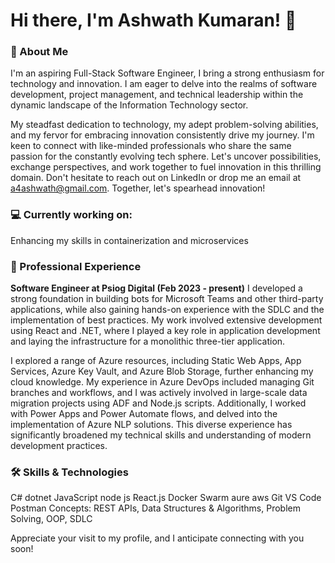 # **Hi there, I'm Ashwath Kumaran! 👋**

### **🚀 About Me**
I'm an aspiring Full-Stack Software Engineer, I bring a strong enthusiasm for technology and innovation. I am eager to delve into the realms of software development, project management, and technical leadership within the dynamic landscape of the Information Technology sector.

My steadfast dedication to technology, my adept problem-solving abilities, and my fervor for embracing innovation consistently drive my journey. I'm keen to connect with like-minded professionals who share the same passion for the constantly evolving tech sphere. Let's uncover possibilities, exchange perspectives, and work together to fuel innovation in this thrilling domain.
Don't hesitate to reach out on LinkedIn or drop me an email at a4ashwath@gmail.com. Together, let's spearhead innovation!

### 💻 Currently working on:
Enhancing my skills in containerization and microservices

### 💼 Professional Experience

**Software Engineer at Psiog Digital (Feb 2023 - present)**
I developed a strong foundation in building bots for Microsoft Teams and other third-party applications, while also gaining hands-on experience with the SDLC and the implementation of best practices. My work involved extensive development using React and .NET, where I played a key role in application development and laying the infrastructure for a monolithic three-tier application.

I explored a range of Azure resources, including Static Web Apps, App Services, Azure Key Vault, and Azure Blob Storage, further enhancing my cloud knowledge. My experience in Azure DevOps included managing Git branches and workflows, and I was actively involved in large-scale data migration projects using ADF and Node.js scripts. Additionally, I worked with Power Apps and Power Automate flows, and delved into the implementation of Azure NLP solutions. This diverse experience has significantly broadened my technical skills and understanding of modern development practices.

### 🛠️ Skills & Technologies
C# dotnet JavaScript node js React.js Docker Swarm aure aws  Git VS Code Postman
Concepts: REST APIs, Data Structures & Algorithms, Problem Solving, OOP, SDLC

Appreciate your visit to my profile, and I anticipate connecting with you soon!
